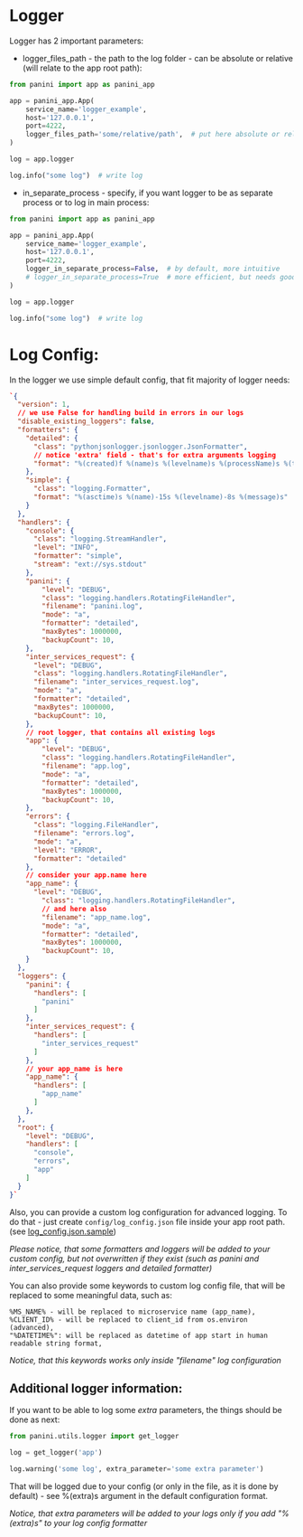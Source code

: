 # Logger
Logger has 2 important parameters:

- logger_files_path - the path to the log folder - can be absolute or relative (will relate to the app root path):

```python
from panini import app as panini_app

app = panini_app.App(
    service_name='logger_example',
    host='127.0.0.1',
    port=4222,
    logger_files_path='some/relative/path',  # put here absolute or relative path
)

log = app.logger

log.info("some log")  # write log
```

- in_separate_process - specify, if you want logger to be as separate process or to log in main process:

```python
from panini import app as panini_app

app = panini_app.App(
    service_name='logger_example',
    host='127.0.0.1',
    port=4222,
    logger_in_separate_process=False,  # by default, more intuitive
    # logger_in_separate_process=True  # more efficient, but needs good understanding of process
)

log = app.logger

log.info("some log")  # write log
```

# Log Config:

In the logger we use simple default config, that fit majority of logger needs:

```json
`{
  "version": 1,
  // we use False for handling build in errors in our logs
  "disable_existing_loggers": false,
  "formatters": {
    "detailed": {
      "class": "pythonjsonlogger.jsonlogger.JsonFormatter",
      // notice 'extra' field - that's for extra arguments logging
      "format": "%(created)f %(name)s %(levelname)s %(processName)s %(threadName)s %(message)s %(extra)s"
    },
    "simple": {
      "class": "logging.Formatter",
      "format": "%(asctime)s %(name)-15s %(levelname)-8s %(message)s"
    }
  },
  "handlers": {
    "console": {
      "class": "logging.StreamHandler",
      "level": "INFO",
      "formatter": "simple",
      "stream": "ext://sys.stdout"
    },
    "panini": {
        "level": "DEBUG",
        "class": "logging.handlers.RotatingFileHandler",
        "filename": "panini.log",
        "mode": "a",
        "formatter": "detailed",
        "maxBytes": 1000000,
        "backupCount": 10,
    },
    "inter_services_request": {
      "level": "DEBUG",
      "class": "logging.handlers.RotatingFileHandler",
      "filename": "inter_services_request.log",
      "mode": "a",
      "formatter": "detailed",
      "maxBytes": 1000000,
      "backupCount": 10,
    },
    // root logger, that contains all existing logs
    "app": {
        "level": "DEBUG",
        "class": "logging.handlers.RotatingFileHandler",
        "filename": "app.log",
        "mode": "a",
        "formatter": "detailed",
        "maxBytes": 1000000,
        "backupCount": 10,
    },
    "errors": {
      "class": "logging.FileHandler",
      "filename": "errors.log",
      "mode": "a",
      "level": "ERROR",
      "formatter": "detailed"
    },
    // consider your app.name here
    "app_name": {
      "level": "DEBUG",
        "class": "logging.handlers.RotatingFileHandler",
        // and here also
        "filename": "app_name.log",
        "mode": "a",
        "formatter": "detailed",
        "maxBytes": 1000000,
        "backupCount": 10,
    }
  },
  "loggers": {
    "panini": {
      "handlers": [
        "panini"
      ]
    },
    "inter_services_request": {
      "handlers": [
        "inter_services_request"
      ]
    },
    // your app_name is here
    "app_name": {
      "handlers": [
        "app_name"
      ]
    },
  },
  "root": {
    "level": "DEBUG",
    "handlers": [
      "console",
      "errors",
      "app"
    ]
  }
}`
```

Also, you can provide a custom log configuration for advanced logging.
To do that - just create `config/log_config.json` file inside your app root path.
(see [log_config.json.sample](https://github.com/lwinterface/panini/blob/master/examples/simple_examples/config/log_config.json.sample))

*Please notice, that some formatters and loggers will be added to your custom config,
but not overwritten if they exist (such as panini and inter_services_request loggers
and detailed formatter)*

You can also provide some keywords to custom log config file, that will be replaced to
some meaningful data, such as:

```
%MS_NAME% - will be replaced to microservice name (app_name),
%CLIENT_ID% - will be replaced to client_id from os.environ (advanced),
"%DATETIME%": will be replaced as datetime of app start in human readable string format,

```

*Notice, that this keywords works only inside "filename" log configuration*

## Additional logger information:

If you want to be able to log some *extra* parameters, the things should be done as next:

```python
from panini.utils.logger import get_logger

log = get_logger('app')

log.warning('some log', extra_parameter='some extra parameter')
```

That will be logged due to your config (or only in the file, as it is done by default) -
see %(extra)s argument in the default configuration format.

*Notice, that extra parameters will be added to your logs only if you add "%(extra)s" to your log config formatter*